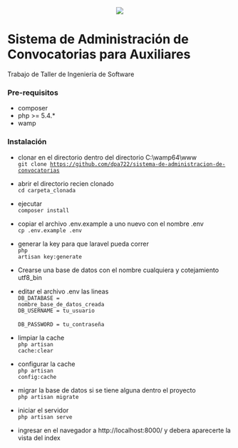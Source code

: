 <p align="center"><img src="https://laravel.com/assets/img/components/logo-laravel.svg"></p>

# Sistema de Administración de Convocatorias para Auxiliares

Trabajo de Taller de Ingeniería de Software

### Pre-requisitos

- composer
- php >= 5.4.*
- wamp

### Instalación

- clonar en el directorio dentro del directorio C:\wamp64\www <br>
    <code>git clone https://github.com/dpa722/sistema-de-administracion-de-convocatorias</code>
- abrir el directorio recien clonado <br> 
    <code>cd carpeta_clonada </code>
- ejecutar <br> 
    <code>composer install</code>
- copiar el archivo .env.example a uno nuevo con el nombre .env <br>
    <code>cp .env.example .env</code>
- generar la key para que laravel pueda correr <br>
    <code>php artisan key:generate</code>
- Crearse una base de datos con el nombre cualquiera y cotejamiento utf8_bin
- editar el archivo .env las lineas <br>
    <code>DB_DATABASE = nombre_base_de_datos_creada</code> <br>
    <code>DB_USERNAME = tu_usuario </code><br>
    <code>DB_PASSWORD = tu_contraseña</code><br>
   
- limpiar la cache <br>
    <code>php artisan cache:clear</code>
- configurar la cache <br> 
    <code>php artisan config:cache</code>
- migrar la base de datos si se tiene alguna dentro el proyecto <br>
    <code>php artisan migrate</code>
- iniciar el servidor <br>
    <code>php artisan serve</code>
- ingresar en el navegador a http://localhost:8000/ y debera aparecerte la vista del index
